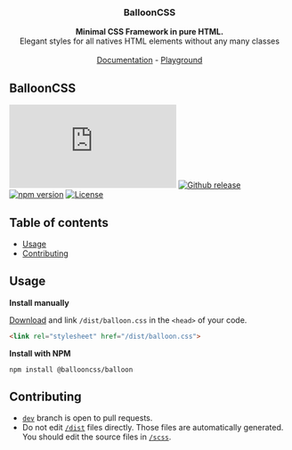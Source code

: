 <h3 align="center">BalloonCSS</h3>

<p align="center">
  <strong>Minimal CSS Framework in pure HTML.</strong>
  <br>
  Elegant styles for all natives HTML elements without any many classes
  <br>
  <br>
  <a href="https://ballooncss.netlify.app/docs">Documentation</a> - <a href="https://ballooncss.netlify.app/playground">Playground</a>
</p>

## BalloonCSS
![CSS Gzipped](https://img.badgesize.io/ballooncss/balloon/master/dist/balloon.css?compression=gzip&color=1095c1&label=CSS%20gzipped)
[![Github release](https://img.shields.io/github/v/release/ballooncss/balloon?color=1095c1&logo=github&logoColor=white)](https://github.com/ballooncss/balloon/releases/latest)
[![npm version](https://img.shields.io/npm/v/@ballooncss/balloon?color=1095c1)](https://www.npmjs.com/package/@ballooncss/balloon)
[![License](https://img.shields.io/badge/license-MIT-%231095c1)](https://github.com/ballooncss/balloon/blob/master/LICENSE.md)

## Table of contents

- [Usage](#usage)
- [Contributing](#contributing)

## Usage

**Install manually**

[Download](https://github.com/ballooncss/balloon/archive/refs/heads/master.zip) and link `/dist/balloon.css` in the `<head>` of your code.

```html
<link rel="stylesheet" href="/dist/balloon.css">
```

**Install with NPM**

```shell
npm install @ballooncss/balloon
```

## Contributing

- [`dev`](https://github.com/ballooncss/balloon/tree/dev) branch is open to pull requests.
- Do not edit [`/dist`](https://github.com/ballooncss/balloon/tree/master/dist) files directly. Those files are automatically generated. You should edit the source files in [`/scss`](https://github.com/ballooncss/balloon/tree/master/scss).